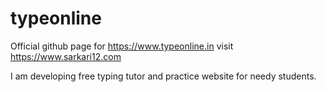 # typeonline
Official github page for https://www.typeonline.in
visit https://www.sarkari12.com
 
 I am developing free typing tutor and practice website for needy students.
